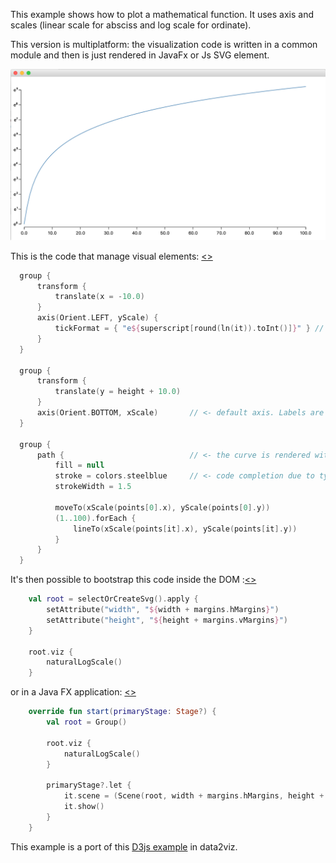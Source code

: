This example shows how to plot a mathematical function. It uses axis and scales 
(linear scale for absciss and log scale for ordinate).

This version is multiplatform: the visualization code is written in a common module
and then is just rendered in JavaFx or Js SVG element.

<img src="docs/natural-log-scale-jfx.png" width="900">

This is the code that manage
 visual elements: [<>](https://github.com/data2viz/data2viz/blob/master/examples/ex-natural-logscale/ex-natural-logscale-common/src/main/kotlin/NaturalLogScale.kt)

```kotlin
  group {
      transform {
          translate(x = -10.0)
      }
      axis(Orient.LEFT, yScale) {
          tickFormat = { "e${superscript[round(ln(it)).toInt()]}" } // <- specific formatter to add exponents (ex: e¹)
      }
  }

  group {
      transform {
          translate(y = height + 10.0)
      }
      axis(Orient.BOTTOM, xScale)       // <- default axis. Labels are provided by the x scale.
  }

  group {
      path {                            // <- the curve is rendered with a path.
          fill = null
          stroke = colors.steelblue     // <- code completion due to typed system
          strokeWidth = 1.5

          moveTo(xScale(points[0].x), yScale(points[0].y))
          (1..100).forEach {
              lineTo(xScale(points[it].x), yScale(points[it].y))
          }
      }
  }
```

It's then possible to bootstrap this code inside the DOM :[<>](https://github.com/data2viz/data2viz/blob/master/examples/ex-natural-logscale/ex-natural-logscale-js/src/main/kotlin/NaturalLogScaleJs.kt)

```kotlin
    val root = selectOrCreateSvg().apply {
        setAttribute("width", "${width + margins.hMargins}")
        setAttribute("height", "${height + margins.vMargins}")
    }

    root.viz {
        naturalLogScale()
    }

```

or in a Java FX application: [<>](https://github.com/data2viz/data2viz/blob/master/examples/ex-natural-logscale/ex-natural-logscale-jvm/src/main/kotlin/NaturalLogScaleJvm.kt)

```kotlin
    override fun start(primaryStage: Stage?) {
        val root = Group()

        root.viz {
            naturalLogScale()
        }

        primaryStage?.let {
            it.scene = (Scene(root, width + margins.hMargins, height + margins.vMargins))
            it.show()
        }
    }
```

This example is a port of this [D3js example](https://bl.ocks.org/mbostock/7621155) 
in data2viz.
